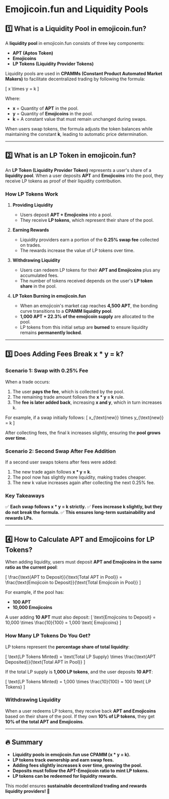 # **Emojicoin.fun and Liquidity Pools**

## **1️⃣ What is a Liquidity Pool in emojicoin.fun?**
A **liquidity pool** in emojicoin.fun consists of three key components:
- **APT (Aptos Token)**
- **Emojicoins**
- **LP Tokens (Liquidity Provider Tokens)**

Liquidity pools are used in **CPAMMs (Constant Product Automated Market Makers)** to facilitate decentralized trading by following the formula:

\[ x \times y = k \]

Where:
- **x** = Quantity of **APT** in the pool.
- **y** = Quantity of **Emojicoins** in the pool.
- **k** = A constant value that must remain unchanged during swaps.

When users swap tokens, the formula adjusts the token balances while maintaining the constant **k**, leading to automatic price determination.

---

## **2️⃣ What is an LP Token in emojicoin.fun?**
An **LP Token (Liquidity Provider Token)** represents a user's share of a **liquidity pool**. When a user deposits **APT** and **Emojicoins** into the pool, they receive LP tokens as proof of their liquidity contribution.

### **How LP Tokens Work**
1. **Providing Liquidity**
   - Users deposit **APT + Emojicoins** into a pool.
   - They receive **LP tokens**, which represent their share of the pool.

2. **Earning Rewards**
   - Liquidity providers earn a portion of the **0.25% swap fee** collected on trades.
   - The rewards increase the value of LP tokens over time.

3. **Withdrawing Liquidity**
   - Users can redeem LP tokens for their **APT and Emojicoins** plus any accumulated fees.
   - The number of tokens received depends on the user's **LP token share** in the pool.

4. **LP Token Burning in emojicoin.fun**
   - When an emojicoin's market cap reaches **4,500 APT**, the bonding curve transitions to a **CPAMM liquidity pool**.
   - **1,000 APT + 22.3% of the emojicoin supply** are allocated to the pool.
   - LP tokens from this initial setup are **burned** to ensure liquidity remains **permanently locked**.

---

## **3️⃣ Does Adding Fees Break x * y = k?**
### **Scenario 1: Swap with 0.25% Fee**
When a trade occurs:
1. The user **pays the fee**, which is collected by the pool.
2. The remaining trade amount follows the **x * y = k** rule.
3. The **fee is later added back**, increasing **x and y**, which in turn increases k.

For example, if a swap initially follows:
\[ x_{\text{new}} \times y_{\text{new}} = k \]

After collecting fees, the final k increases slightly, ensuring the **pool grows over time**.

### **Scenario 2: Second Swap After Fee Addition**
If a second user swaps tokens after fees were added:
1. The new trade again follows **x * y = k**.
2. The pool now has slightly more liquidity, making trades cheaper.
3. The new k value increases again after collecting the next 0.25% fee.

### **Key Takeaways**
✅ **Each swap follows x * y = k strictly.**
✅ **Fees increase k slightly, but they do not break the formula.**
✅ **This ensures long-term sustainability and rewards LPs.**

---

## **4️⃣ How to Calculate APT and Emojicoins for LP Tokens?**
When adding liquidity, users must deposit **APT and Emojicoins in the same ratio as the current pool**:

\[ \frac{\text{APT to Deposit}}{\text{Total APT in Pool}} = \frac{\text{Emojicoin to Deposit}}{\text{Total Emojicoin in Pool}} \]

For example, if the pool has:
- **100 APT**
- **10,000 Emojicoins**

A user adding **10 APT** must also deposit:
\[ \text{Emojicoins to Deposit} = 10,000 \times \frac{10}{100} = 1,000 \text{ Emojicoins} \]

### **How Many LP Tokens Do You Get?**
LP tokens represent the **percentage share of total liquidity**:

\[ \text{LP Tokens Minted} = \text{Total LP Supply} \times \frac{\text{APT Deposited}}{\text{Total APT in Pool}} \]

If the total LP supply is **1,000 LP tokens**, and the user deposits **10 APT**:

\[ \text{LP Tokens Minted} = 1,000 \times \frac{10}{100} = 100 \text{ LP Tokens} \]

### **Withdrawing Liquidity**
When a user redeems LP tokens, they receive back **APT and Emojicoins** based on their share of the pool. If they own **10% of LP tokens**, they get **10% of the total APT and Emojicoins**.

---

## **🔥 Summary**
- **Liquidity pools in emojicoin.fun use CPAMM (x * y = k).**
- **LP tokens track ownership and earn swap fees.**
- **Adding fees slightly increases k over time, growing the pool.**
- **Deposits must follow the APT-Emojicoin ratio to mint LP tokens.**
- **LP tokens can be redeemed for liquidity rewards.**

This model ensures **sustainable decentralized trading and rewards liquidity providers! 🚀**

